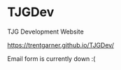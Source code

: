 # TJGDev
TJG Development Website

https://trentgarner.github.io/TJGDev/

Email form is currently down :(
